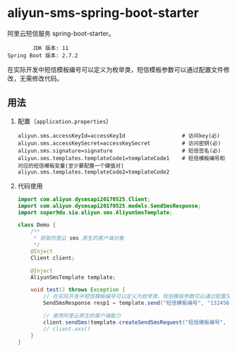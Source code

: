 # aliyun-sms-spring-boot-starter

阿里云短信服务 spring-boot-starter。

```
        JDK 版本: 11
Spring Boot 版本: 2.7.2
```

在实际开发中短信模板编号可以定义为枚举类，短信模板参数可以通过配置文件修改，无需修改代码。

用法
---

1. 配置（`application.properties`）
    ```properties
    aliyun.sms.accessKeyId=accessKeyId                  # 访问key(必)
    aliyun.sms.accessKeySecret=accessKeySecret          # 访问密钥(必)
    aliyun.sms.signature=signature                      # 短信签名(必)
    aliyun.sms.templates.templateCode1=templateCode1    # 短信模板编号和对应的短信模板变量(至少要配置一个键值对)
    aliyun.sms.templates.templateCode2=templateCode2
    ```

2. 代码使用
   ```java
   import com.aliyun.dysmsapi20170525.Client;
   import com.aliyun.dysmsapi20170525.models.SendSmsResponse;
   import super9du.sia.aliyun.sms.AliyunSmsTemplate;
   
   class Demo {
       /**
        * 获取阿里云 sms 原生的客户端对象
        */
       @Inject
       Client client;
   
       @Inject
       AliyunSmsTemplate template;
   
       void test() throws Exception {
           // 在实际开发中短信模板编号可以定义为枚举类，短信模板参数可以通过配置文件修改。
           SendSmsResponse resp1 = template.send("短信模板编号", "13245678901");
   
           // 使用阿里云原生的客户端能力
           client.sendSms(template.createSendSmsRequest("短信模板编号", "13245678901"));
           // client.xxx()
       }
   }
   ```